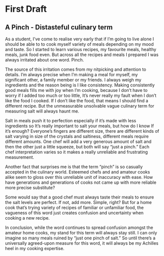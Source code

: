 # First Draft

## A Pinch - Distasteful culinary term

As a student, I’ve come to realise very early that if I’m going to live alone I should be able to to cook myself variety of meals depending on my mood and taste. So I started to learn various recipes, my favourite meals, healthy meals, junk food even. But across all the recipes and meals I prepared I was always irritated about one word. Pinch.

The source of this irritation comes from my nitpicking and attention to details. I’m always precise when I’m making a meal for myself, my significant other, a family member or my friends. I always weigh my ingredients and the reason being is I like consistency. Making consistently good meals fills me with joy when I’m cooking, because I don’t have to worry if I added too much or too little, It’s never really my fault when I don’t like the food I cooked. If I don’t like the food, that means I should find a different recipe. But the unmeasurable unsolvable vague culinary term for measuring salt will always haunt me.

Salt in meals push it to perfection especially if it’s made with less ingredients so It’s really important to salt your meals, but how do I know If it’s enough? Everyone’s fingers are different size, there are different kinds of salt varying in size of the crystals and saltiness, different meals require different amounts. One chef will add a very generous amount of salt and then the other just a little squeeze, but both will say “just a pinch.” Each chef interpretation varies so it makes a really unreliable and frustrating measurement.

Another fact that surprises me is that the term “pinch” is so casually accepted in the culinary world. Esteemed chefs and and amateur cooks alike seem to gloss over this unreliable unit of inaccuracy with ease. How have generations and generations of cooks not came up with more reliable more precise substitute?

Some would say that a good chef must always taste their meals to ensure the salt levels are perfect. If not, add more. Simple, right? But for a home cook that’s trying variety of recipes of familiar or unfamiliar food, the vagueness of this word just creates confusion and uncertainty when cooking a new recipe.

In conclusion, while the word continues to spread confusion amongst the amateur home cooks, my stand for this term will always stay still. I can only imagine so many meals ruined by “just one pinch of salt.” So until there’s a universally agreed-upon measure for this word, it will always be my Achilles heel in my cooking expertise.
